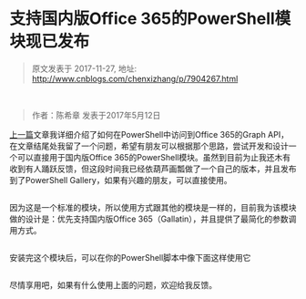 # 支持国内版Office 365的PowerShell模块现已发布 
> 原文发表于 2017-11-27, 地址: http://www.cnblogs.com/chenxizhang/p/7904267.html 


<p><br></p><blockquote><p>作者：陈希章 发表于2017年5月12日</p></blockquote><p><a href="https://chenxizhang.gitbooks.io/office365devguide/docs/powershell-application.html">上一篇</a>文章我详细介绍了如何在PowerShell中访问到Office 365的Graph API，在文章结尾处我留了一个问题，希望有朋友可以根据那个思路，尝试开发和设计一个可以直接用于国内版Office 365的PowerShell模块。虽然到目前为止我还木有收到有人踊跃反馈，但这段时间我已经依葫芦画瓢做了一个自己的版本，并且发布到了PowerShell Gallery，如果有兴趣的朋友，可以直接使用。<p><img alt="" src="https://chenxizhang.gitbooks.io/office365devguide/docs/images/gallatin-graph-api.png"><p>因为这是一个标准的模块，所以使用方式跟其他的模块是一样的，目前我为该模块做的设计是：优先支持国内版Office 365（Gallatin），并且提供了最简化的参数调用方式。<p><img alt="" src="https://chenxizhang.gitbooks.io/office365devguide/docs/images/galltin-graph-api-desc.png"><p>安装完这个模块后，可以在你的PowerShell脚本中像下面这样使用它<p><img alt="" src="https://chenxizhang.gitbooks.io/office365devguide/docs/images/use-gallatin-graphapi.PNG"><p>尽情享用吧，如果有什么使用上面的问题，欢迎给我反馈。